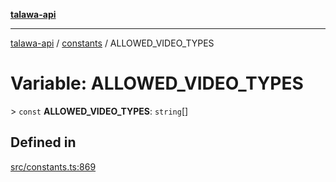 [**talawa-api**](../../README.md)

***

[talawa-api](../../modules.md) / [constants](../README.md) / ALLOWED\_VIDEO\_TYPES

# Variable: ALLOWED\_VIDEO\_TYPES

\> `const` **ALLOWED\_VIDEO\_TYPES**: `string`[]

## Defined in

[src/constants.ts:869](https://github.com/PalisadoesFoundation/talawa-api/blob/6bd0fecc1032af2aa70d925c85724d9fec2350f9/src/constants.ts#L869)
